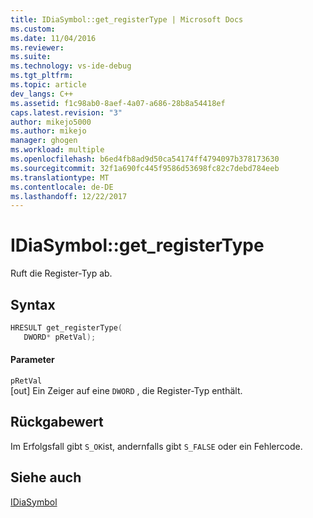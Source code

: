 ```yaml
---
title: IDiaSymbol::get_registerType | Microsoft Docs
ms.custom: 
ms.date: 11/04/2016
ms.reviewer: 
ms.suite: 
ms.technology: vs-ide-debug
ms.tgt_pltfrm: 
ms.topic: article
dev_langs: C++
ms.assetid: f1c98ab0-8aef-4a07-a686-28b8a54418ef
caps.latest.revision: "3"
author: mikejo5000
ms.author: mikejo
manager: ghogen
ms.workload: multiple
ms.openlocfilehash: b6ed4fb8ad9d50ca54174ff4794097b378173630
ms.sourcegitcommit: 32f1a690fc445f9586d53698fc82c7debd784eeb
ms.translationtype: MT
ms.contentlocale: de-DE
ms.lasthandoff: 12/22/2017
---
```

# <a name="idiasymbolgetregistertype"></a>IDiaSymbol::get_registerType
Ruft die Register-Typ ab.  
  
## <a name="syntax"></a>Syntax  
  
```C++  
HRESULT get_registerType(   
   DWORD* pRetVal);  
```  
  
#### <a name="parameters"></a>Parameter  
 `pRetVal`  
 [out] Ein Zeiger auf eine `DWORD` , die Register-Typ enthält.  
  
## <a name="return-value"></a>Rückgabewert  
 Im Erfolgsfall gibt `S_OK`ist, andernfalls gibt `S_FALSE` oder ein Fehlercode.  
  
## <a name="see-also"></a>Siehe auch  
 [IDiaSymbol](../../debugger/debug-interface-access/idiasymbol.md)